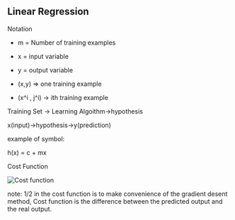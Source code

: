 ## Linear Regression
Notation 
>
- m = Number of training examples
>
- x = input variable
>
- y = output variable
>
- (x,y) => one training example
>
- (x^i , j^i) -> ith training example
>
Training Set -> Learning Algoithm->hypothesis
>
x(input)->hypothesis->y(prediction)
>
example of symbol:

h(x) = c + mx
>
Cost Function
>
![Cost function](https://pic.pimg.tw/r101086616/1552488386-4264283465.png)
>
note: 1/2 in the cost function is to make convenience of the gradient desent method, Cost function is the difference between the predicted output and the real output.
